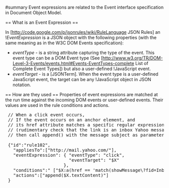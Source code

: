 #summary Event expressions are related to the Event interface specification in Document Object Model.

== What is an Event Expression ==

In [http://code.google.com/p/jsonrules/wiki/RuleLanguage JSON Rules] an !*EventExpression* is a JSON object with the following properties (with the same meaning as in the W3C DOM Events specification):
 * _eventType_ - is a string attribute capturing the type of the event. This event type can be a DOM Event type (See [http://www.w3.org/TR/DOM-Level-3-Events/events.html#Events-EventTypes-complete List of Complete Event Types]) but also a user-defined !JavaScript event.
 * _eventTarget_ - is a [JSONTerm]. When the event type is a user-defined JavaScript event, the target can be any !JavaScript object in JSON notation. 

== How are they used ==
Properties of event expressions are matched  at the run time against the incoming DOM events or user-defined events. Their values are used in the rule conditions and actions.
<pre>
 // When a click event occurs, 
 // If the event occurs on an anchor element, and 
 // its href attribute matches a specific regular expression 
 // (rudimentary check that the link is an inbox Yahoo message link) 
 // then call append() with the message subject as parameter.

 {"id":"rule102",
   "appliesTo":["http://mail.yahoo.com/"],
   "eventExpression": { "eventType": "click",
                        "eventTarget": "$X"
                      },
   "conditions":" ["$X:a(href == 'match(showMessage\?fid=Inbox)'"],
   "actions":["append($X.textContent)"]
 }
</pre>
